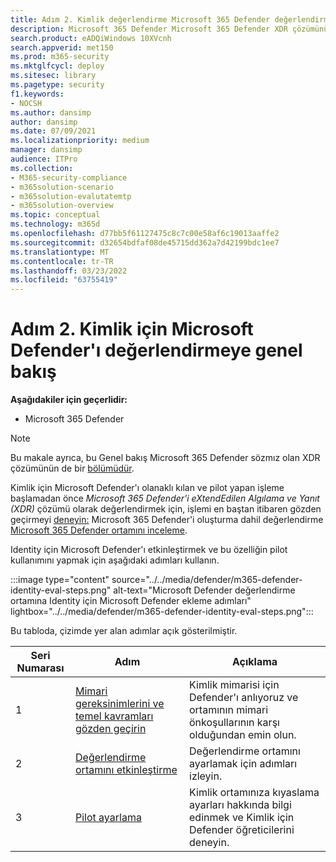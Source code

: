 ```yaml
---
title: Adım 2. Kimlik değerlendirme Microsoft 365 Defender değerlendirmeye genel bakış
description: Microsoft 365 Defender Microsoft 365 Defender XDR çözümünüzde Identity Microsoft 365 Defender'i kullanın. Kimlik için Kimlik doğrulama Microsoft 365 Defender, eval'ı etkinleştirme ve pilot ya da test ayarlama gibi adımları.
search.product: eADQiWindows 10XVcnh
search.appverid: met150
ms.prod: m365-security
ms.mktglfcycl: deploy
ms.sitesec: library
ms.pagetype: security
f1.keywords:
- NOCSH
ms.author: dansimp
author: dansimp
ms.date: 07/09/2021
ms.localizationpriority: medium
manager: dansimp
audience: ITPro
ms.collection:
- M365-security-compliance
- m365solution-scenario
- m365solution-evalutatemtp
- m365solution-overview
ms.topic: conceptual
ms.technology: m365d
ms.openlocfilehash: d77bb5f61127475c8c7c00e58af6c19013aaffe2
ms.sourcegitcommit: d32654bdfaf08de45715dd362a7d42199bdc1ee7
ms.translationtype: MT
ms.contentlocale: tr-TR
ms.lasthandoff: 03/23/2022
ms.locfileid: "63755419"
---
```

# <a name="step-2-evaluate-microsoft-defender-for-identity-overview"></a>Adım 2. Kimlik için Microsoft Defender'ı değerlendirmeye genel bakış


**Aşağıdakiler için geçerlidir:**
- Microsoft 365 Defender

> [!NOTE]
> Bu makale ayrıca, bu Genel bakış Microsoft 365 Defender sözmız olan XDR çözümünün de bir [bölümüdür](eval-overview.md).

 Kimlik için Microsoft Defender'ı olanaklı kılan ve pilot yapan işleme başlamadan önce *Microsoft 365 Defender'i eXtendEdilen Algılama ve Yanıt (XDR)* çözümü olarak değerlendirmek için, işlemi en baştan itibaren gözden geçirmeyi [deneyin:](eval-overview.md) Microsoft 365 Defender'i oluşturma dahil değerlendirme [ Microsoft 365 Defender ortamını inceleme](eval-create-eval-environment.md).
<br>

Identity için Microsoft Defender'ı etkinleştirmek ve bu özelliğin pilot kullanımını yapmak için aşağıdaki adımları kullanın.

:::image type="content" source="../../media/defender/m365-defender-identity-eval-steps.png" alt-text="Microsoft Defender değerlendirme ortamına Identity için Microsoft Defender ekleme adımları" lightbox="../../media/defender/m365-defender-identity-eval-steps.png":::

Bu tabloda, çizimde yer alan adımlar açık gösterilmiştir.

| Seri Numarası|Adım  |Açıklama  |
|---------|---------|---------|
|1|[Mimari gereksinimlerini ve temel kavramları gözden geçirin](eval-defender-identity-architecture.md)    | Kimlik mimarisi için Defender'ı anlıyoruz ve ortamının mimari önkoşullarının karşı olduğundan emin olun.       |
|2|[Değerlendirme ortamını etkinleştirme](eval-defender-identity-enable-eval.md)     |   Değerlendirme ortamını ayarlamak için adımları izleyin.      |
|3|[Pilot ayarlama](eval-defender-identity-pilot.md)     |   Kimlik ortamınıza kıyaslama ayarları hakkında bilgi edinmek ve Kimlik için Defender öğreticilerini deneyin.     |
